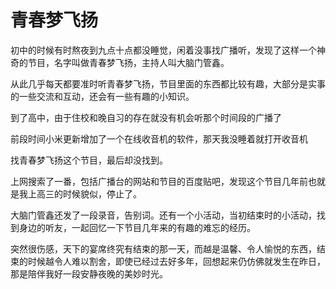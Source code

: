 # 青春梦飞扬


初中的时候有时熬夜到九点十点都没睡觉，闲着没事找广播听，发现了这样一个神奇的节目，名字叫做青春梦飞扬，主持人叫大脑门管鑫。

从此几乎每天都要准时听青春梦飞扬，节目里面的东西都比较有趣，大部分是实事的一些交流和互动，还会有一些有趣的小知识。

到了高中，由于住校和晚自习的存在就没有机会听那个时间段的广播了

前段时间小米更新增加了一个在线收音机的软件，那天我没睡着就打开收音机

找青春梦飞扬这个节目，最后却没找到。

上网搜索了一番，包括广播台的网站和节目的百度贴吧，发现这个节目几年前也就是我上高三的时候貌似，停止了。

大脑门管鑫还发了一段录音，告别词。还有一个小活动，当初结束时的小活动，找到身边的听友，一起回忆一下节目几年来的有趣的难忘的经历。

突然很伤感，天下的宴席终究有结束的那一天，而越是温馨、令人愉悦的东西，结束的时候越令人难以割舍，即使已经过去好多年，回想起来仍仿佛就发生在昨日，那是陪伴我好一段安静夜晚的美妙时光。

